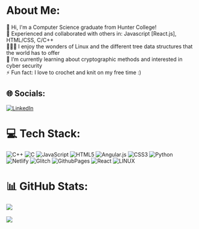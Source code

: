 # About Me:
💬 Hi, I'm a Computer Science graduate from Hunter College! <br>
📁 Experienced and collaborated with others in: Javascript [React.js], HTML/CSS, C/C++  <br>
🧙🏽‍♂️ I enjoy the wonders of Linux and the different tree data structures that the world has to offer <br>
🌱 I’m currently learning about cryptographic methods and interested in cyber security   <br> ⚡ Fun fact: I love to crochet and knit on my free time :)


## 🌐 Socials:
[![LinkedIn](https://img.shields.io/badge/LinkedIn-%230077B5.svg?logo=linkedin&logoColor=white)](https://linkedin.com/in/https://www.linkedin.com/in/uansari21/) 

# 💻 Tech Stack:
![C++](https://img.shields.io/badge/c++-%2300599C.svg?style=for-the-badge&logo=c%2B%2B&logoColor=white) ![C](https://img.shields.io/badge/c-%2300599C.svg?style=for-the-badge&logo=c&logoColor=white) ![JavaScript](https://img.shields.io/badge/javascript-%23323330.svg?style=for-the-badge&logo=javascript&logoColor=%23F7DF1E) ![HTML5](https://img.shields.io/badge/html5-%23E34F26.svg?style=for-the-badge&logo=html5&logoColor=white) ![Angular.js](https://img.shields.io/badge/angular.js-%23E23237.svg?style=for-the-badge&logo=angularjs&logoColor=white) ![CSS3](https://img.shields.io/badge/css3-%231572B6.svg?style=for-the-badge&logo=css3&logoColor=white) ![Python](https://img.shields.io/badge/python-3670A0?style=for-the-badge&logo=python&logoColor=ffdd54) ![Netlify](https://img.shields.io/badge/netlify-%23000000.svg?style=for-the-badge&logo=netlify&logoColor=#00C7B7) ![Glitch](https://img.shields.io/badge/glitch-%233333FF.svg?style=for-the-badge&logo=glitch&logoColor=white) ![GithubPages](https://img.shields.io/badge/github%20pages-121013?style=for-the-badge&logo=github&logoColor=white) ![React](https://img.shields.io/badge/react-%2320232a.svg?style=for-the-badge&logo=react&logoColor=%2361DAFB) ![LINUX](https://img.shields.io/badge/Linux-FCC624?style=for-the-badge&logo=linux&logoColor=black) 
# 📊 GitHub Stats:

![](https://github-readme-stats.vercel.app/api?username=hotwheelskid21&theme=radical&hide_border=false&include_all_commits=false&count_private=true)<br/> <br>
![](https://github-readme-stats.vercel.app/api/top-langs/?username=hotwheelskid21&theme=radical&hide_border=false&include_all_commits=false&count_private=true&layout=compact) <br>


<!-- Proudly created with GPRM ( https://gprm.itsvg.in ) -->
